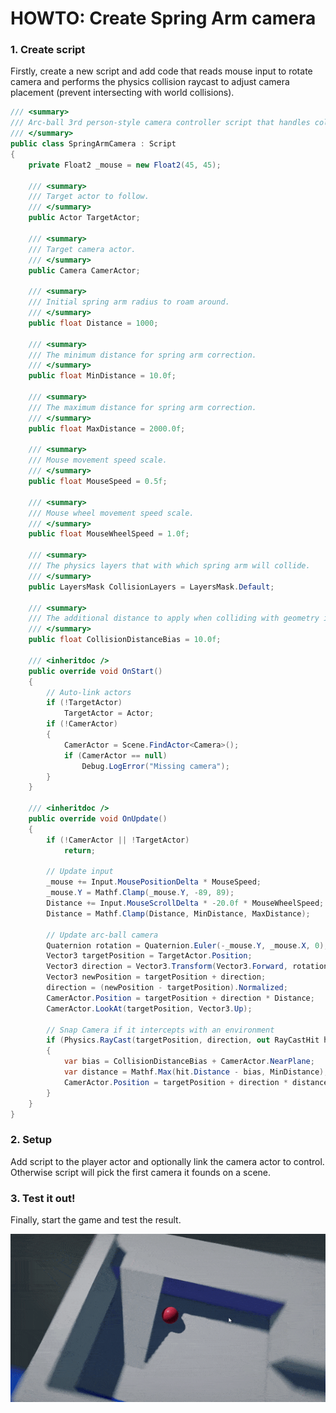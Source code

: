 # HOWTO: Create Spring Arm camera

### 1. Create script

Firstly, create a new script and add code that reads mouse input to rotate camera and performs the physics collision raycast to adjust camera placement (prevent intersecting with world collisions).

```cs
/// <summary>
/// Arc-ball 3rd person-style camera controller script that handles collisions with world.
/// </summary>
public class SpringArmCamera : Script
{
    private Float2 _mouse = new Float2(45, 45);

    /// <summary>
    /// Target actor to follow.
    /// </summary>
    public Actor TargetActor;

    /// <summary>
    /// Target camera actor.
    /// </summary>
    public Camera CamerActor;

    /// <summary>
    /// Initial spring arm radius to roam around.
    /// </summary>
    public float Distance = 1000;

    /// <summary>
    /// The minimum distance for spring arm correction.
    /// </summary>
    public float MinDistance = 10.0f;

    /// <summary>
    /// The maximum distance for spring arm correction.
    /// </summary>
    public float MaxDistance = 2000.0f;

    /// <summary>
    /// Mouse movement speed scale.
    /// </summary>
    public float MouseSpeed = 0.5f;

    /// <summary>
    /// Mouse wheel movement speed scale.
    /// </summary>
    public float MouseWheelSpeed = 1.0f;

    /// <summary>
    /// The physics layers that with which spring arm will collide.
    /// </summary>
    public LayersMask CollisionLayers = LayersMask.Default;

    /// <summary>
    /// The additional distance to apply when colliding with geometry in order to prevent camera intersecting with it.
    /// </summary>
    public float CollisionDistanceBias = 10.0f;
    
    /// <inheritdoc />
    public override void OnStart()
    {
        // Auto-link actors
        if (!TargetActor)
            TargetActor = Actor;
        if (!CamerActor)
        {
            CamerActor = Scene.FindActor<Camera>();
            if (CamerActor == null)
                Debug.LogError("Missing camera");
        }
    }

    /// <inheritdoc />
    public override void OnUpdate()
    {
        if (!CamerActor || !TargetActor)
            return;

        // Update input
        _mouse += Input.MousePositionDelta * MouseSpeed;
        _mouse.Y = Mathf.Clamp(_mouse.Y, -89, 89);
        Distance += Input.MouseScrollDelta * -20.0f * MouseWheelSpeed;
        Distance = Mathf.Clamp(Distance, MinDistance, MaxDistance);

        // Update arc-ball camera
        Quaternion rotation = Quaternion.Euler(-_mouse.Y, _mouse.X, 0);
        Vector3 targetPosition = TargetActor.Position;
        Vector3 direction = Vector3.Transform(Vector3.Forward, rotation) * Distance;
        Vector3 newPosition = targetPosition + direction;
        direction = (newPosition - targetPosition).Normalized;
        CamerActor.Position = targetPosition + direction * Distance;
        CamerActor.LookAt(targetPosition, Vector3.Up);
        
        // Snap Camera if it intercepts with an environment
        if (Physics.RayCast(targetPosition, direction, out RayCastHit hit, Distance, CollisionLayers))
        {
            var bias = CollisionDistanceBias + CamerActor.NearPlane;
            var distance = Mathf.Max(hit.Distance - bias, MinDistance);
            CamerActor.Position = targetPosition + direction * distance;
        }
    }
}
```

### 2. Setup

Add script to the player actor and optionally link the camera actor to control. Otherwise script will pick the first camera it founds on a scene.

### 3. Test it out!

Finally, start the game and test the result.

![Spring Arm Camera Script Flax Engine](media/spring-arm-camera.gif)
